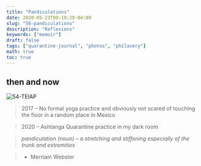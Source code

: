 ```yaml
---
title: "Pandiculations"
date: 2020-05-23T09:19:29-04:00
slug: "56-pandiculations"
description: "Reflexions"
keywords: ["memoir"]
draft: false
tags: ["quarantine-journal", "photos", "philavery"]
math: true
toc: true
---
```

<h2>then and now</h2>

![54-TEIAP](/addhana/56-pandiculations.png)

> 2017 – No formal yoga practice and obviously not scared of touching the floor in a random place in Mexico

> 2020 – Ashtanga Quarantine practice in my dark room

> *pandiculation (noun) – a stretching and stiffening especially of the trunk and extremities*

> - Merriam Webster

